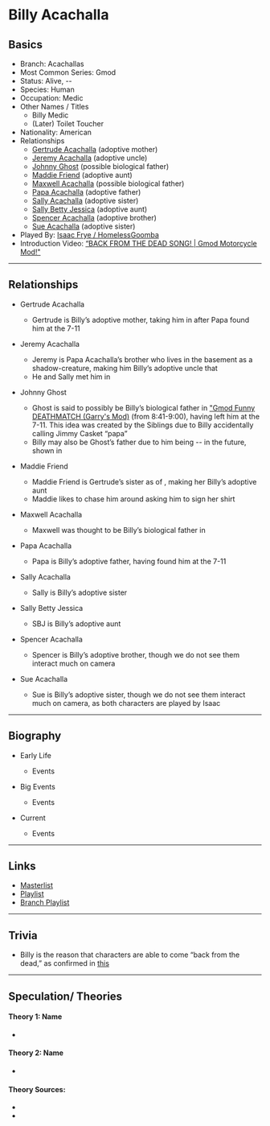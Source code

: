 # Billy Acachalla

## Basics
- Branch: Acachallas
- Most Common Series: Gmod
- Status: Alive, --
- Species: Human
- Occupation: Medic
- Other Names / Titles
    - Billy Medic
    - (Later) Toilet Toucher
- Nationality: American
- Relationships  
    - [Gertrude Acachalla]()    \(adoptive mother)
    - [Jeremy Acachalla]()      \(adoptive uncle)
    - [Johnny Ghost]()          \(possible biological father)
    - [Maddie Friend]()         \(adoptive aunt)
    - [Maxwell Acachalla]()     \(possible biological father)
    - [Papa Acachalla]()        \(adoptive father)
    - [Sally Acachalla]()       \(adoptive sister)
    - [Sally Betty Jessica]()   \(adoptive aunt)
    - [Spencer Acachalla]()     \(adoptive brother)
    - [Sue Acachalla]()         \(adoptive sister)
- Played By: [Isaac Frye / HomelessGoomba]()
- Introduction Video: [“BACK FROM THE DEAD SONG! | Gmod Motorcycle Mod!"]()
----
## Relationships
- Gertrude Acachalla
    - Gertrude is Billy’s adoptive mother, taking him in after Papa found him at the 7-11  

- Jeremy Acachalla
    - Jeremy is Papa Acachalla’s brother who lives in the basement as a shadow-creature, making him Billy’s adoptive uncle that
    - He and Sally met him in []()  

- Johnny Ghost
    - Ghost is said to possibly be Billy’s biological father in ["Gmod Funny DEATHMATCH \(Garry's Mod)](https://www.youtube.com/watch?v=U49KwBKPgP0) \(from 8:41-9:00), having left him at the 7-11. This idea was created by the Siblings due to Billy accidentally calling Jimmy Casket “papa”
    - Billy may also be Ghost’s father due to him being -- in the future, shown in []()  

- Maddie Friend
    - Maddie Friend is Gertrude’s sister as of [](), making her Billy’s adoptive aunt
    - Maddie likes to chase him around asking him to sign her shirt  

- Maxwell Acachalla
    - Maxwell was thought to be Billy’s biological father in []()  

- Papa Acachalla
    - Papa is Billy’s adoptive father, having found him at the 7-11  

- Sally Acachalla
    - Sally is Billy’s adoptive sister  

- Sally Betty Jessica
    - SBJ is Billy’s adoptive aunt  

- Spencer Acachalla
    - Spencer is Billy’s adoptive brother, though we do not see them interact much on camera  

- Sue Acachalla
    - Sue is Billy’s adoptive sister, though we do not see them interact much on camera, as both characters are played by Isaac
-----
## Biography
- Early Life
    - Events  

- Big Events
    - Events  
    
- Current
    - Events
----
## Links
- [Masterlist]()
- [Playlist]()
- [Branch Playlist]()
----  
## Trivia
- Billy is the reason that characters are able to come “back from the dead,” as confirmed in [this]()

----
## Speculation/ Theories
#### Theory 1: Name
- 
#### Theory 2: Name
- 

#### Theory Sources: 
- []()
- []()